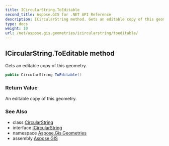 ```yaml
---
title: ICircularString.ToEditable
second_title: Aspose.GIS for .NET API Reference
description: ICircularString method. Gets an editable copy of this geometry.
type: docs
weight: 10
url: /net/aspose.gis.geometries/icircularstring/toeditable/
---
```

## ICircularString.ToEditable method

Gets an editable copy of this geometry.

```csharp
public CircularString ToEditable()
```

### Return Value

An editable copy of this geometry.

### See Also

* class [CircularString](../../circularstring/)
* interface [ICircularString](../)
* namespace [Aspose.Gis.Geometries](../../icircularstring/)
* assembly [Aspose.GIS](../../../)


